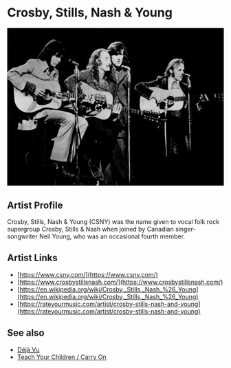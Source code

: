 # Crosby, Stills, Nash & Young

![](../../assets/artists/Crosby__Stills__Nash_and_Young.png)

## Artist Profile

Crosby, Stills, Nash & Young (CSNY) was the name given to vocal folk rock supergroup Crosby, Stills &amp; Nash when joined by Canadian singer-songwriter Neil Young, who was an occasional fourth member.

## Artist Links

- [https://www.csny.com/](https://www.csny.com/)
- [https://www.crosbystillsnash.com/](https://www.crosbystillsnash.com/)
- [https://en.wikipedia.org/wiki/Crosby,_Stills,_Nash_%26_Young](https://en.wikipedia.org/wiki/Crosby,_Stills,_Nash_%26_Young)
- [https://rateyourmusic.com/artist/crosby-stills-nash-and-young](https://rateyourmusic.com/artist/crosby-stills-nash-and-young)


## See also

- [Déjà Vu](Déjà_Vu.md)
- [Teach Your Children / Carry On](Teach_Your_Children_-_Carry_On.md)
